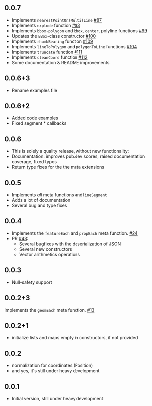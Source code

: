 ## 0.0.7

- Implements `nearestPointOn(Multi)Line` [#87](https://github.com/dartclub/turf_dart/pull/87)
- Implements `explode` function [#93](https://github.com/dartclub/turf_dart/pull/93)
- Implements `bbox-polygon` and `bbox`, `center`, polyline functions [#99](https://github.com/dartclub/turf_dart/pull/99)
- Updates the `BBox`-class constructor [#100](https://github.com/dartclub/turf_dart/pull/100)
- Implements `rhumbBearing` function [#109](https://github.com/dartclub/turf_dart/pull/109)
- Implements `lineToPolygon` and `polygonToLine` functions [#104](https://github.com/dartclub/turf_dart/pull/104)
- Implements `truncate` function [#111](https://github.com/dartclub/turf_dart/pull/111)
- Implements `cleanCoord` function [#112](https://github.com/dartclub/turf_dart/pull/112)
- Some documentation & README improvements

## 0.0.6+3

- Rename examples file

## 0.0.6+2

- Added code examples
- Fixed segment * callbacks

## 0.0.6

- This is solely a quality release, without new functionality:
- Documentation: improves pub.dev scores, raised documentation coverage, fixed typos
- Return type fixes for the the meta extensions


## 0.0.5

- Implements *all* meta functions and`lineSegment` 
- Adds a lot of documentation
- Several bug and type fixes

## 0.0.4

- Implements the `featureEach` and `propEach` meta function. [#24](https://github.com/dartclub/turf_dart/pull/24)
- PR [#43](https://github.com/dartclub/turf_dart/pull/43):
  - Several bugfixes with the deserialization of JSON
  - Several new constructors
  - Vector arithmetics operations

## 0.0.3

- Null-safety support

## 0.0.2+3

Implements the `geomEach` meta function. [#13](https://github.com/dartclub/turf_dart/pull/13)

## 0.0.2+1

- initialize lists and maps empty in constructors, if not provided

## 0.0.2

- normalization for coordinates (Position)
- and yes, it's still under heavy development

## 0.0.1

- Initial version, still under heavy development
